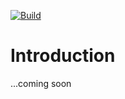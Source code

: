 [![Build](https://github.com/Chase-Mateusiak/cse587Autils/actions/workflows/python-package.yml/badge.svg)](https://github.com/Chase-Mateusiak/cse587Autils/actions/workflows/python-package.yml)
# Introduction

...coming soon
